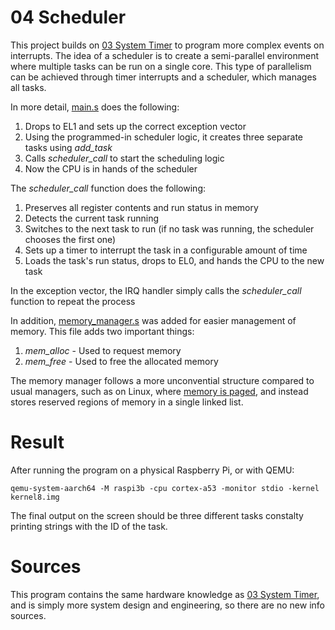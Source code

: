 # 04 Scheduler

This project builds on [03 System Timer](https://github.com/kyryloshy/rpi_baremetal/tree/main/03-system_timer) to program more complex events on interrupts. The idea of a scheduler is to create a semi-parallel environment where multiple tasks can be run on a single core. This type of parallelism can be achieved through timer interrupts and a scheduler, which manages all tasks.

In more detail, [main.s](https://github.com/kyryloshy/rpi_baremetal/tree/main/04-scheduler/main.s) does the following:
1. Drops to EL1 and sets up the correct exception vector
1. Using the programmed-in scheduler logic, it creates three separate tasks using *add_task*
2. Calls *scheduler_call* to start the scheduling logic
3. Now the CPU is in hands of the scheduler

The *scheduler_call* function does the following:
1. Preserves all register contents and run status in memory
2. Detects the current task running
3. Switches to the next task to run (if no task was running, the scheduler chooses the first one)
4. Sets up a timer to interrupt the task in a configurable amount of time
5. Loads the task's run status, drops to EL0, and hands the CPU to the new task

In the exception vector, the IRQ handler simply calls the *scheduler_call* function to repeat the process

In addition, [memory_manager.s](https://github.com/kyryloshy/rpi_baremetal/tree/main/04-scheduler/memory_manager.s) was added for easier management of memory. This file adds two important things:
1. *mem_alloc* - Used to request memory
2. *mem_free* - Used to free the allocated memory

The memory manager follows a more unconvential structure compared to usual managers, such as on Linux, where [memory is paged](https://en.wikipedia.org/wiki/Memory_paging), and instead stores reserved regions of memory in a single linked list.

# Result

After running the program on a physical Raspberry Pi, or with QEMU:
```
qemu-system-aarch64 -M raspi3b -cpu cortex-a53 -monitor stdio -kernel kernel8.img
```
The final output on the screen should be three different tasks constalty printing strings with the ID of the task.

# Sources

This program contains the same hardware knowledge as [03 System Timer](https://github.com/kyryloshy/rpi_baremetal/tree/main/03-system_timer), and is simply more system design and engineering, so there are no new info sources.
